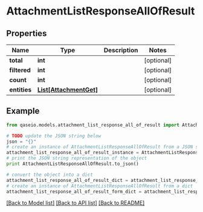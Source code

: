 # AttachmentListResponseAllOfResult


## Properties

Name | Type | Description | Notes
------------ | ------------- | ------------- | -------------
**total** | **int** |  | [optional] 
**filtered** | **int** |  | [optional] 
**count** | **int** |  | [optional] 
**entities** | [**List[AttachmentGet]**](AttachmentGet.md) |  | [optional] 

## Example

```python
from qaseio.models.attachment_list_response_all_of_result import AttachmentListResponseAllOfResult

# TODO update the JSON string below
json = "{}"
# create an instance of AttachmentListResponseAllOfResult from a JSON string
attachment_list_response_all_of_result_instance = AttachmentListResponseAllOfResult.from_json(json)
# print the JSON string representation of the object
print AttachmentListResponseAllOfResult.to_json()

# convert the object into a dict
attachment_list_response_all_of_result_dict = attachment_list_response_all_of_result_instance.to_dict()
# create an instance of AttachmentListResponseAllOfResult from a dict
attachment_list_response_all_of_result_form_dict = attachment_list_response_all_of_result.from_dict(attachment_list_response_all_of_result_dict)
```
[[Back to Model list]](../README.md#documentation-for-models) [[Back to API list]](../README.md#documentation-for-api-endpoints) [[Back to README]](../README.md)


